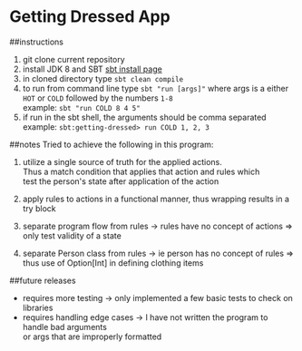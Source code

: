 # Getting Dressed App

##instructions
1. git clone current repository
2. install JDK 8 and SBT [sbt install page](https://www.scala-sbt.org/release/docs/Setup.html)
3. in cloned directory type `sbt clean compile`
4. to run from command line type `sbt "run [args]"` where args is a either `HOT` or `COLD` followed by the numbers `1-8` <br>
 example: `sbt "run COLD 8 4 5"`
5. if run in the sbt shell, the arguments should be comma separated \
example: `sbt:getting-dressed> run COLD 1, 2, 3`

##notes
Tried to achieve the following in this program:

1. utilize a single source of truth for the applied actions. \
Thus a match condition that applies that action and rules which \
test the person's state after application of the action

2. apply rules to actions in a functional manner, thus wrapping results in a try block
3. separate program flow from rules -> rules have no concept of actions => only test validity of a state
4. separate Person class from rules -> ie person has no concept of rules => thus use of Option[Int] in defining clothing items

##future releases
- requires more testing -> only implemented a few basic tests to check on libraries
- requires handling edge cases -> I have not written the program to handle bad arguments \
or args that are improperly formatted 
